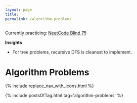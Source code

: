 ```yaml
---
layout: page
title: 
permalink: /algorithm-problem/
---
```


Currently practicing: [NeetCode Blind 75](https://neetcode.io/practice)

**Insights**

- For tree problems, recursive DFS is cleanest to implement.

# Algorithm Problems

{% include replace_nav_with_icons.html %}

{% include postsOfTag.html tag='algorithm-problems' %}

